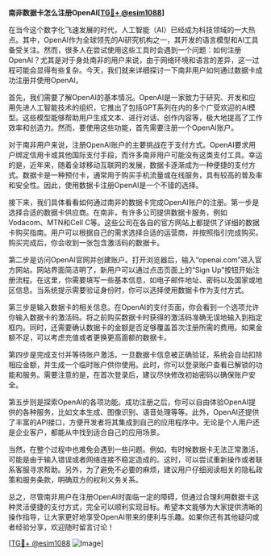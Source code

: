 **南非数据卡怎么注册OpenAI[[TG💪+ @esim1088](https://t.me/s/esim1088)]**

在当今这个数字化飞速发展的时代，人工智能（AI）已经成为科技领域的一大热点。其中，OpenAI作为全球领先的AI研究机构之一，其开发的语言模型和AI工具备受关注。然而，很多人在尝试使用这些工具时会遇到一个问题：如何注册OpenAI？尤其是对于身处南非的用户来说，由于网络环境和语言的差异，这一过程可能会显得有些复杂。今天，我们就来详细探讨一下南非用户如何通过数据卡成功注册并使用OpenAI。

首先，我们需要了解OpenAI的基本情况。OpenAI是一家致力于研究、开发和应用先进人工智能技术的组织，它推出了包括GPT系列在内的多个广受欢迎的AI模型。这些模型能够帮助用户生成文本、进行对话、创作内容等，极大地提高了工作效率和创造力。然而，要使用这些功能，首先需要注册一个OpenAI账户。

对于南非用户来说，注册OpenAI账户的主要挑战在于支付方式。OpenAI要求用户绑定信用卡或其他国际支付手段，而许多南非用户可能没有这类支付工具。幸运的是，近年来，随着全球移动互联网的发展，数据卡逐渐成为一种便捷的支付方式。数据卡是一种预付卡，通常用于购买手机流量或在线服务，具有较高的普及率和安全性。因此，使用数据卡注册OpenAI是一个不错的选择。

接下来，我们具体看看如何通过南非的数据卡完成OpenAI账户的注册。第一步是选择合适的数据卡供应商。在南非，有许多公司提供数据卡服务，例如Vodacom、MTN和Cell C等。这些公司在各自的官方网站上都提供了详细的数据卡购买指南。用户可以根据自己的需求选择合适的运营商，并按照指引完成购买。购买完成后，你会收到一张包含激活码的数据卡。

第二步是访问OpenAI官网并创建账户。打开浏览器后，输入“openai.com”进入官方网站。网站界面简洁明了，新用户可以通过点击页面上的“Sign Up”按钮开始注册流程。在这里，你需要填写一些基本信息，如电子邮件地址、密码以及国家或地区信息。当系统提示需要验证身份时，你可以选择使用数据卡作为支付方式。

第三步是输入数据卡的相关信息。在OpenAI的支付页面，你会看到一个选项允许你输入数据卡的激活码。将之前购买数据卡时获得的激活码准确无误地输入到指定框内。同时，还需要确认数据卡的金额是否足够覆盖首次注册所需的费用。如果金额不足，可以考虑充值或者更换更高面额的数据卡。

第四步是完成支付并等待账户激活。一旦数据卡信息被正确验证，系统会自动扣除相应金额，并生成一个临时账户供你使用。此时，你可以登录账户查看已解锁的功能和服务。需要注意的是，在首次登录后，建议尽快修改初始密码以确保账户安全。

第五步则是探索OpenAI的各项功能。成功注册之后，你可以自由体验OpenAI提供的各种服务，比如文本生成、图像识别、语音处理等等。此外，OpenAI还提供了丰富的API接口，方便开发者将其集成到自己的应用程序中。无论是个人用户还是企业客户，都能从中找到适合自己的应用场景。

当然，在整个过程中也难免会遇到一些问题。例如，有时候数据卡无法正常激活，可能是由于输入错误或者网络连接不稳定造成的。这时，可以尝试重新操作或者联系客服寻求帮助。另外，为了避免不必要的麻烦，建议用户仔细阅读相关的隐私政策和服务条款，明确双方的权利义务关系。

总之，尽管南非用户在注册OpenAI时面临一定的障碍，但通过合理利用数据卡这种灵活便捷的支付方式，完全可以顺利实现目标。希望本文能够为大家提供清晰的操作指导，让大家更好地享受OpenAI带来的便利与乐趣。如果你还有其他疑问或者经验分享，欢迎随时留言讨论！

[[TG💪+ @esim1088](https://t.me/s/esim1088) ![Image](https://i.postimg.cc/4NQfJmqS/Snipaste-2025-05-13-00-14-12.png)]
